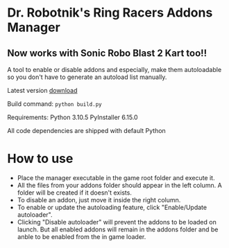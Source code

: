 # Dr. Robotnik's Ring Racers Addons Manager
## Now works with Sonic Robo Blast 2 Kart too!!
A tool to enable or disable addons and especially, make them autoloadable so you don't have to generate an autoload list manually.

Latest version [download](https://github.com/Sanghelyos/dr-robotnik-ring-racers-addons-manager/releases/latest)

Build command: `python build.py`

Requirements:
Python 3.10.5
PyInstaller 6.15.0

All code dependencies are shipped with default Python

# How to use
- Place the manager executable in the game root folder and execute it.
- All the files from your addons folder should appear in the left column. A folder will be created if it doesn't exists.
- To disable an addon, just move it inside the right column.
- To enable or update the autoloading feature, click "Enable/Update autoloader".
- Clicking "Disable autoloader" will prevent the addons to be loaded on launch. But all enabled addons will remain in the addons folder and be anble to be enabled from the in game loader.
